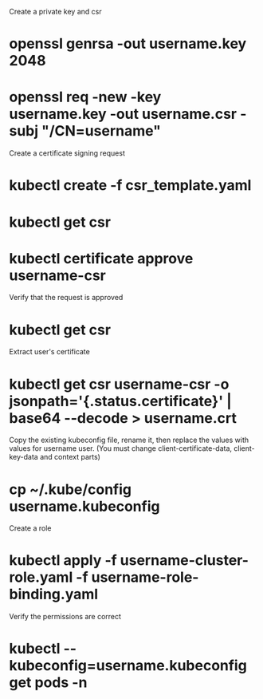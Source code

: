 Create a private key and csr
# openssl genrsa -out username.key 2048
# openssl req -new -key username.key -out username.csr -subj "/CN=username"
Create a certificate signing request
# kubectl create -f csr_template.yaml
# kubectl get csr
# kubectl certificate approve username-csr
Verify that the request is approved
# kubectl get csr
Extract user's certificate
# kubectl get csr username-csr -o jsonpath='{.status.certificate}' | base64 --decode > username.crt
Copy the existing kubeconfig file, rename it, then replace the values with values for username user. (You must change client-certificate-data, client-key-data and context parts)
# cp ~/.kube/config username.kubeconfig
Create a role
# kubectl apply -f username-cluster-role.yaml -f username-role-binding.yaml
Verify the permissions are correct
# kubectl --kubeconfig=username.kubeconfig get pods -n <namespace>
